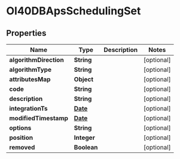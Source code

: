 
# OI40DBApsSchedulingSet

## Properties
Name | Type | Description | Notes
------------ | ------------- | ------------- | -------------
**algorithmDirection** | **String** |  |  [optional]
**algorithmType** | **String** |  |  [optional]
**attributesMap** | **Object** |  |  [optional]
**code** | **String** |  |  [optional]
**description** | **String** |  |  [optional]
**integrationTs** | [**Date**](Date.md) |  |  [optional]
**modifiedTimestamp** | [**Date**](Date.md) |  |  [optional]
**options** | **String** |  |  [optional]
**position** | **Integer** |  |  [optional]
**removed** | **Boolean** |  |  [optional]



